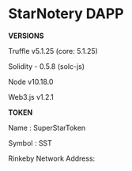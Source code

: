 # StarNotery DAPP

**VERSIONS**


Truffle v5.1.25 (core: 5.1.25)

Solidity - 0.5.8 (solc-js)

Node v10.18.0

Web3.js v1.2.1

**TOKEN**


Name : SuperStarToken

Symbol : SST

Rinkeby Network Address: 

